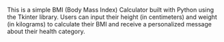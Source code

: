 This is a simple BMI (Body Mass Index) Calculator built with Python using the Tkinter library. 
Users can input their height (in centimeters) and weight (in kilograms) to calculate their BMI and receive a personalized message about their health category.
